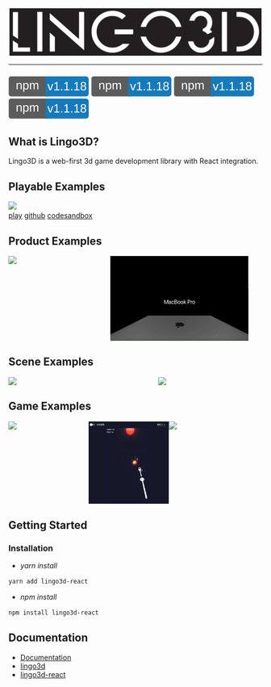 <div align="center">
  <img width="500px" src="https://github.com/lingo3d/lingo3d-readme/blob/main/image/LINGO3Dlogo.png"/>
</div>


---
### [![npm][npm-image]][npm-url]   [![npm][npm-image]][npm-url]    [![npm][npm-image]][npm-url]   [![npm][npm-image]][npm-url]
[npm-image]: https://github.com/lingo3d/lingo3d-readme/blob/main/image/npm.svg
[npm-url]: https://www.npmjs.com/package/lingo3d-react


## What is Lingo3D?
Lingo3D is a web-first 3d game development library with React integration.

## Playable Examples
<div style="display: flex">
  <div>
    <img src="https://github.com/lingo3d/example-react-pubg/blob/main/screenshot.jpg" width="320px" />
    <div>
      <a href="https://www.lingo3d.com/shooter">play</a>
      <a href="https://github.com/lingo3d/example-react-pubg">github</a>
      <a href="https://codesandbox.io/s/lingo3d-example-react-pubg-kdl8r6">codesandbox</a>
    </div>
  </div>
</div>

## Product Examples
<div style="display: flex">
  <img src="https://github.com/lingo3d/lingo3d-readme/blob/main/image/applewatch.gif" width="40%" />
  <img src="https://github.com/lingo3d/lingo3d-readme/blob/main/image/macbook.gif" width="54.5%" />
</div>

## Scene Examples
<div style="display: flex">
  <img src="https://github.com/lingo3d/lingo3d-readme/blob/main/image/pingpong.gif" width="59%" />
  <img src="https://github.com/lingo3d/lingo3d-readme/blob/main/image/fairytale.gif" width="36%" />
</div>

## Game Examples
<div style="display: flex">
  <img src="https://github.com/lingo3d/lingo3d-readme/blob/main/image/universe.gif" width="31.5%" />
  <img src="https://github.com/lingo3d/lingo3d-readme/blob/main/image/shotting.gif" width="31.5%" />
  <img src="https://github.com/lingo3d/lingo3d-readme/blob/main/image/gun.gif" width="31.5%" />
</div>



## Getting Started

### Installation

- *yarn install*

```bash
yarn add lingo3d-react
```
- *npm install*
```bash
npm install lingo3d-react
```

## Documentation
- [Documentation](https://www.lingo3d.com/documentation/)
- [lingo3d](https://www.npmjs.com/package/lingo3d)
- [lingo3d-react](https://www.npmjs.com/package/lingo3d-react)

